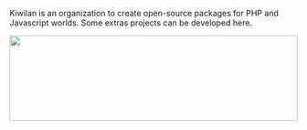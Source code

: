 Kiwilan is an organization to create open-source packages for PHP and Javascript worlds. Some extras projects can be developed here.

<img src="https://user-images.githubusercontent.com/48261459/201463225-0a5a084e-df15-4b11-b1d2-40fafd3555cf.svg" height="150rem" width="100%" />
